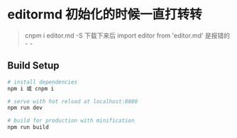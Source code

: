 # editormd 初始化的时候一直打转转

> cnpm i editor.md -S  下载下来后
> import editor from 'editor.md'  是报错的 - - 

## Build Setup

``` bash
# install dependencies
npm i 或 cnpm i

# serve with hot reload at localhost:8080
npm run dev

# build for production with minification
npm run build
